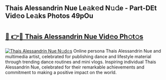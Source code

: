 ## Thais Alessandrin Nue Le𝚊k𝚎d N𝚞𝚍e - Part-DEt Vid𝚎o Le𝚊ks Photos 49pOu

# <h2><a href="http://fb07dac.evod.top/?m=Thais+Alessandrin+Nue">🔗 👉🔴 Thais Alessandrin Nue Vid𝚎o Ph𝚘t𝚘s</a></h2>

[![Thais Alessandrin Nue N𝚞d𝚎s](https://i.imgur.com/8V9OHl7.gif)](http://fb07dac.evod.top/?m=Thais+Alessandrin+Nue)
Online persona Thais Alessandrin Nue and multimedia artist, celebrated for publishing dance and lifestyle material through trending dance routines and mini vlogs. Inspiring individual Thais Alessandrin Nue, celebrated for their remarkable achievements and commitment to making a positive impact on the world. 
